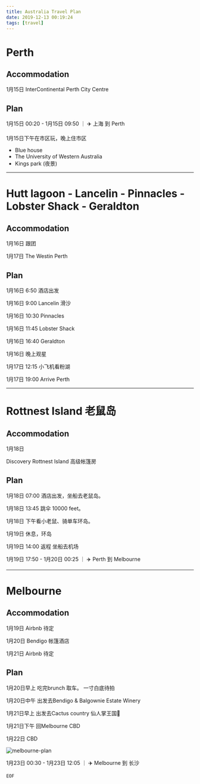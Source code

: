 ```yaml
---
title: Australia Travel Plan
date: 2019-12-13 00:19:24
tags: [travel]
---
```


# Perth

## Accommodation

1月15日 InterContinental Perth City Centre

## Plan
1月15日 00:20 - 1月15日 09:50 ｜ ✈️ 上海 到 Perth

1月15日下午在市区玩，晚上住市区

* Blue house
* The University of Western Australia
* Kings park (夜景)

<!-- more -->

---

# Hutt lagoon - Lancelin - Pinnacles - Lobster Shack - Geraldton

## Accommodation

1月16日 跟团

1月17日 The Westin Perth

## Plan

1月16日 6:50 酒店出发

1月16日 9:00 Lancelin 滑沙

1月16日 10:30 Pinnacles

1月16日 11:45 Lobster Shack

1月16日 16:40 Geraldton

1月16日 晚上观星

1月17日 12:15 小飞机看粉湖

1月17日 19:00 Arrive Perth

---

# Rottnest Island 老鼠岛

## Accommodation

1月18日

Discovery Rottnest Island 高级帐篷房

## Plan
1月18日 07:00 酒店出发，坐船去老鼠岛。

1月18日 13:45 跳伞 10000 feet。

1月18日 下午看小老鼠、骑单车环岛。

1月19日 休息，环岛

1月19日 14:00 返程 坐船去机场

1月19日 17:50 - 1月20日 00:25 ｜ ✈️ Perth 到 Melbourne

---

# Melbourne

## Accommodation

1月19日 Airbnb 待定

1月20日 Bendigo 帐篷酒店

1月21日 Airbnb 待定

## Plan

1月20日早上 吃完brunch 取车。 一寸白底待拍

1月20日中午 出发去Bendigo & Balgownie Estate Winery

1月21日早上 出发去Cactus country 仙人掌王国🌵

1月21日下午 回Melbourne CBD

1月22日 CBD

![melbourne-plan](../../../../images/travel/melbourne-plan.png)

1月23日 00:30 - 1月23日 12:05 ｜ ✈️ Melbourne 到 长沙

```
EOF
```